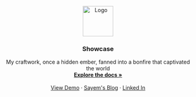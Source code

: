 <!-- PROJECT LOGO -->
<br />
<div align="center">
  <a href="https://github.com/othneildrew/Best-README-Template">
    <img src="images/logo.png" alt="Logo" width="80" height="80">
  </a>

  <h3 align="center">Showcase</h3>

  <p align="center">
    My craftwork, once a hidden ember, fanned into a bonfire that captivated the world
    <br />
    <a href="https://github.com/sayemPasha"><strong>Explore the docs »</strong></a>
    <br />
    <br />
    <a href="https://github.com/sayemPasha/Best-README-Template">View Demo</a>
    ·
    <a href="https://github.com/sayemPasha/Best-README-Template/issues">Sayem's Blog</a>
    ·
    <a href="https://github.com/sayemPasha/Best-README-Template/issues">Linked In</a>
  </p>
</div>

